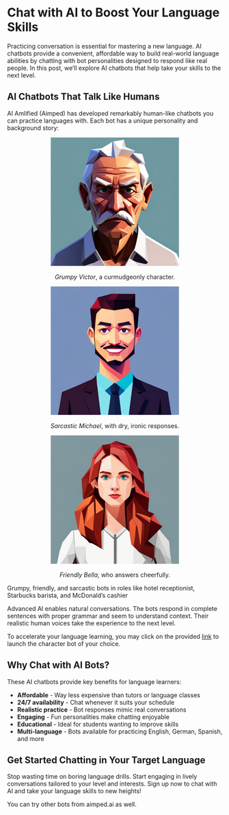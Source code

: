# Chat with AI to Boost Your Language Skills
Practicing conversation is essential for mastering a new language. AI chatbots provide a convenient, affordable way to build real-world language abilities by chatting with bot personalities designed to respond like real people. In this post, we’ll explore AI chatbots that help take your skills to the next level.  

## AI Chatbots That Talk Like Humans  

AI Amlified (Aimped) has developed remarkably human-like chatbots you can practice languages with. Each bot has a unique personality and background story:   

<div style="text-align:center">
  <img src="media_files/improve-language-skills-with-ai-chatbots/grumpy-old-man.png" alt="grumpy-old-man" width="300" height="300" />
  <p><em>Grumpy Victor</em>, a curmudgeonly character.</p>
</div>

<div style="text-align:center">
  <img src="media_files/improve-language-skills-with-ai-chatbots/sarcastic-adult-man.png" alt="sarcastic-adult-man" width="300" height="300" />
  <p><em>Sarcastic Michael</em>, with dry, ironic responses.</p>
</div>
  
<div style="text-align:center">
  <img src="media_files/improve-language-skills-with-ai-chatbots/friendly-young-lady.png" alt="friendly-young-lady" width="300" height="300" />
  <p><em>Friendly Bella</em>, who answers cheerfully.</p>
</div>

Grumpy, friendly, and sarcastic bots in roles like hotel receptionist, Starbucks barista, and McDonald’s cashier  

Advanced AI enables natural conversations. The bots respond in complete sentences with proper grammar and seem to understand context. Their realistic human voices take the experience to the next level.  

To accelerate your language learning, you may click on the provided <a href="https://dev.aimped.ai/models">link</a> to launch the character bot of your choice.
## Why Chat with AI Bots?
These AI chatbots provide key benefits for language learners:

- **Affordable** - Way less expensive than tutors or language classes  
- **24/7 availability** - Chat whenever it suits your schedule  
- **Realistic practice** - Bot responses mimic real conversations  
- **Engaging** - Fun personalities make chatting enjoyable  
- **Educational** - Ideal for students wanting to improve skills  
- **Multi-language** - Bots available for practicing English, German, Spanish, and more  

## Get Started Chatting in Your Target Language
Stop wasting time on boring language drills. Start engaging in lively conversations tailored to your level and interests. Sign up now to chat with AI and take your language skills to new heights!  

You can try other bots from aimped.ai as well.  
